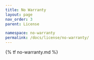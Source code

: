 ```yaml
---
title: No Warranty
layout: page
nav_order: 3
parent: License

namespace: no-warranty
permalink: /docs/license/no-warranty/
---
```

{% tf no-warranty.md %}